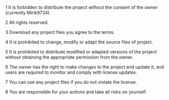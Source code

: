 1 It is forbidden to distribute the project without the consent of the owner (currently Mirik9724).

2 All rights reserved.

3 Download any project files you agree to the terms.

4 It is prohibited to change, modify or adapt the source files of project.

5 It is prohibited to distribute modified or adapted versions of the project without obtaining the appropriate permission from the owner.

6 The owner has the right to make changes to the project and update it, and users are required to monitor and comply with license updates.

7 You can use any project files if you do not violate the license.

8 You are responsible for your actions and take all risks on yourself.
